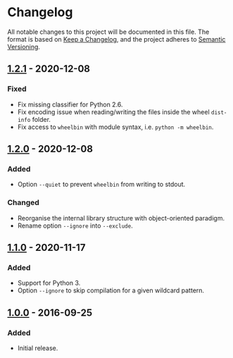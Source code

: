# Changelog

All notable changes to this project will be documented in this file. The format
is based on [Keep a Changelog](https://keepachangelog.com/en/1.0.0/), and the
project adheres to [Semantic Versioning](https://semver.org/spec/v2.0.0.html).

## [1.2.1] - 2020-12-08

### Fixed
- Fix missing classifier for Python 2.6.
- Fix encoding issue when reading/writing the files inside the wheel
  `dist-info` folder.
- Fix access to `wheelbin` with module syntax, i.e. `python -m wheelbin`.

## [1.2.0] - 2020-12-08

### Added
- Option `--quiet` to prevent `wheelbin` from writing to stdout.

### Changed
- Reorganise the internal library structure with object-oriented paradigm.
- Rename option `--ignore` into `--exclude`.

## [1.1.0] - 2020-11-17

### Added
- Support for Python 3.
- Option `--ignore` to skip compilation for a given wildcard pattern.

## [1.0.0] - 2016-09-25

### Added
- Initial release.


[1.2.1]:
https://github.com/molinav/wheelbin/compare/v1.2.0..v1.2.1
[1.2.0]:
https://github.com/molinav/wheelbin/compare/v1.1.0..v1.2.0
[1.1.0]:
https://github.com/molinav/wheelbin/compare/v1.0.0..v1.1.0
[1.0.0]:
https://github.com/molinav/wheelbin/tree/v1.0.0
